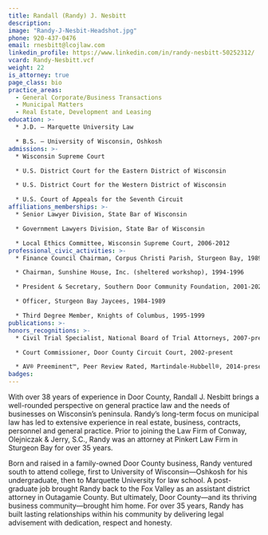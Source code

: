 ```yaml
---
title: Randall (Randy) J. Nesbitt
description:
image: "Randy-J-Nesbit-Headshot.jpg"
phone: 920-437-0476
email: rnesbitt@lcojlaw.com
linkedin_profile: https://www.linkedin.com/in/randy-nesbitt-50252312/
vcard: Randy-Nesbitt.vcf
weight: 22
is_attorney: true
page_class: bio
practice_areas:
  - General Corporate/Business Transactions
  - Municipal Matters
  - Real Estate, Development and Leasing
education: >-
  * J.D. – Marquette University Law

  * B.S. – University of Wisconsin, Oshkosh
admissions: >-
  * Wisconsin Supreme Court

  * U.S. District Court for the Eastern District of Wisconsin

  * U.S. District Court for the Western District of Wisconsin

  * U.S. Court of Appeals for the Seventh Circuit
affiliations_memberships: >-
  * Senior Lawyer Division, State Bar of Wisconsin

  * Government Lawyers Division, State Bar of Wisconsin

  * Local Ethics Committee, Wisconsin Supreme Court, 2006-2012
professional_civic_activities: >-
  * Finance Council Chairman, Corpus Christi Parish, Sturgeon Bay, 1989-present

  * Chairman, Sunshine House, Inc. (sheltered workshop), 1994-1996

  * President & Secretary, Southern Door Community Foundation, 2001-2021

  * Officer, Sturgeon Bay Jaycees, 1984-1989

  * Third Degree Member, Knights of Columbus, 1995-1999
publications: >-
honors_recognitions: >-
  * Civil Trial Specialist, National Board of Trial Attorneys, 2007-present

  * Court Commissioner, Door County Circuit Court, 2002-present

  * AV® Preeminent™, Peer Review Rated, Martindale-Hubbell®, 2014-present
badges:
---
```


With over 38 years of experience in Door County, Randall J. Nesbitt brings a well-rounded perspective on general practice law and the needs of businesses on Wisconsin’s peninsula. Randy’s long-term focus on municipal law has led to extensive experience in real estate, business, contracts, personnel and general practice. Prior to joining the Law Firm of Conway, Olejniczak & Jerry, S.C., Randy was an attorney at Pinkert Law Firm in Sturgeon Bay for over 35 years.

Born and raised in a family-owned Door County business, Randy ventured south to attend college, first to University of Wisconsin—Oshkosh for his undergraduate, then to Marquette University for law school. A post-graduate job brought Randy back to the Fox Valley as an assistant district attorney in Outagamie County. But ultimately, Door County—and its thriving business community—brought him home. For over 35 years, Randy has built lasting relationships within his community by delivering legal advisement with dedication, respect and honesty.
